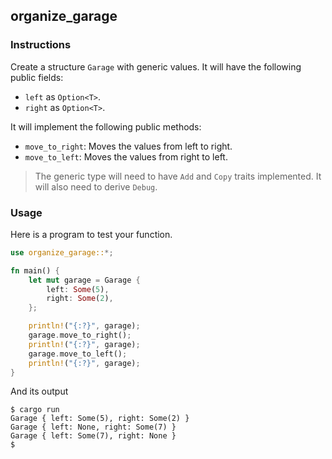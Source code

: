 ## organize_garage 

### Instructions

Create a structure `Garage` with generic values. It will have the following public fields:
- `left` as `Option<T>`.
- `right` as `Option<T>`.

It will implement the following public methods:
- `move_to_right`: Moves the values from left to right.
- `move_to_left`: Moves the values from right to left.

> The generic type will need to have `Add` and `Copy` traits implemented. It will also need to derive `Debug`.

### Usage

Here is a program to test your function.

```rust
use organize_garage::*;

fn main() {
    let mut garage = Garage {
        left: Some(5),
        right: Some(2),
    };

    println!("{:?}", garage);
    garage.move_to_right();
    println!("{:?}", garage);
    garage.move_to_left();
    println!("{:?}", garage);
}
```

And its output

```console
$ cargo run
Garage { left: Some(5), right: Some(2) }
Garage { left: None, right: Some(7) }
Garage { left: Some(7), right: None }
$
```
